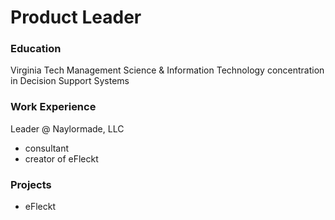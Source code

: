 # Product Leader

### Education
Virginia Tech
Management Science & Information Technology
concentration in Decision Support Systems

### Work Experience
Leader @ Naylormade, LLC
- consultant
- creator of eFleckt

### Projects
- eFleckt
